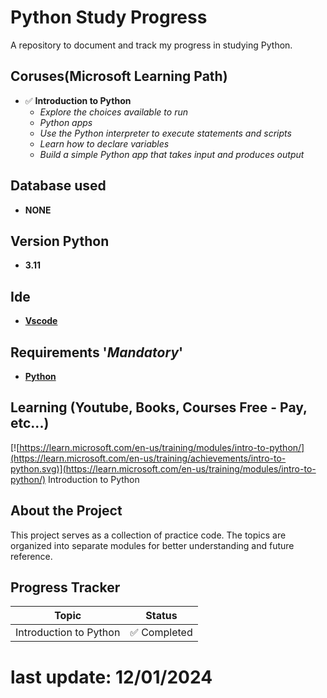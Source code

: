 # Python Study Progress

A repository to document and track my progress in studying Python.

## Coruses(Microsoft Learning Path)
- ✅ **Introduction to Python**
    - *Explore the choices available to run* 
    - *Python apps*
    - *Use the Python interpreter to execute statements and scripts*
    - *Learn how to declare variables*
    - *Build a simple Python app that takes input and produces output*
## Database used
- **NONE**

## Version Python
- **3.11**

## Ide
-  **[Vscode](https://code.visualstudio.com/)**

## Requirements '*Mandatory*'
- **[Python](https://www.python.org/downloads/)**

## Learning (Youtube, Books, Courses Free - Pay, etc...)

[![https://learn.microsoft.com/en-us/training/modules/intro-to-python/](https://learn.microsoft.com/en-us/training/achievements/intro-to-python.svg)](https://learn.microsoft.com/en-us/training/modules/intro-to-python/) Introduction to Python


## About the Project

This project serves as a collection of practice code. The topics are organized into separate modules for better understanding and future reference.

## Progress Tracker

| Topic                      | Status          |
|----------------------------|-----------------|
| Introduction to Python | ✅ Completed    |


# last update: 12/01/2024